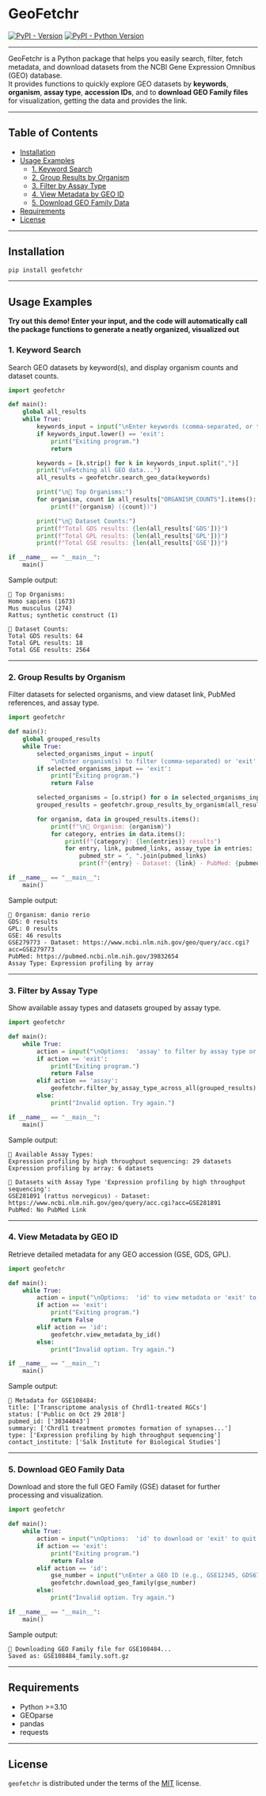 # GeoFetchr

[![PyPI - Version](https://img.shields.io/pypi/v/geofetchr.svg)](https://pypi.org/project/geofetchr)
[![PyPI - Python Version](https://img.shields.io/pypi/pyversions/geofetchr.svg)](https://pypi.org/project/geofetchr)

---

GeoFetchr is a Python package that helps you easily search, filter, fetch metadata, and download datasets from the NCBI Gene Expression Omnibus (GEO) database.  
It provides functions to quickly explore GEO datasets by **keywords**, **organism**, **assay type**, **accession IDs**, and to **download GEO Family files** for visualization, getting the data and provides the link.

---

## Table of Contents

- [Installation](#installation)
- [Usage Examples](#usage-examples)
  - [1. Keyword Search](#1-keyword-search)
  - [2. Group Results by Organism](#2-group-results-by-organism)
  - [3. Filter by Assay Type](#3-filter-by-assay-type)
  - [4. View Metadata by GEO ID](#4-view-metadata-by-geo-id)
  - [5. Download GEO Family Data](#5-download-geo-family-data)
- [Requirements](#requirements)
- [License](#license)

---

## Installation

```bash
pip install geofetchr
```

---

## Usage Examples

**Try out this demo! Enter your input, and the code will automatically call the package functions to generate a neatly organized, visualized out**

### 1. Keyword Search
Search GEO datasets by keyword(s), and display organism counts and dataset counts.


```python
import geofetchr

def main():
    global all_results
    while True:
        keywords_input = input("\nEnter keywords (comma-separated, or type 'exit' to quit): ").strip()
        if keywords_input.lower() == 'exit':
            print("Exiting program.")
            return

        keywords = [k.strip() for k in keywords_input.split(",")]
        print("\nFetching all GEO data...")
        all_results = geofetchr.search_geo_data(keywords)

        print("\n🔹 Top Organisms:")
        for organism, count in all_results["ORGANISM_COUNTS"].items():
            print(f"{organism} ({count})")

        print("\n🔹 Dataset Counts:")
        print(f"Total GDS results: {len(all_results['GDS'])}")
        print(f"Total GPL results: {len(all_results['GPL'])}")
        print(f"Total GSE results: {len(all_results['GSE'])}")

if __name__ == "__main__":
    main()
```

Sample output:
```
🔹 Top Organisms:
Homo sapiens (1673)
Mus musculus (274)
Rattus; synthetic construct (1)

🔹 Dataset Counts:
Total GDS results: 64
Total GPL results: 18
Total GSE results: 2564
```

---

### 2. Group Results by Organism
Filter datasets for selected organisms, and view dataset link, PubMed references, and assay type.

```python
import geofetchr

def main():
    global grouped_results
    while True:
        selected_organisms_input = input(
            "\nEnter organism(s) to filter (comma-separated) or 'exit' to quit: ").strip().lower()
        if selected_organisms_input == 'exit':
            print("Exiting program.")
            return False

        selected_organisms = [o.strip() for o in selected_organisms_input.split(",")]
        grouped_results = geofetchr.group_results_by_organism(all_results, selected_organisms)

        for organism, data in grouped_results.items():
            print(f"\n🔹 Organism: {organism}")
            for category, entries in data.items():
                print(f"{category}: {len(entries)} results")
                for entry, link, pubmed_links, assay_type in entries:
                    pubmed_str = ", ".join(pubmed_links)
                    print(f"{entry} - Dataset: {link} - PubMed: {pubmed_str}\nAssay Type: {assay_type}\n")

if __name__ == "__main__":
    main()
```

Sample output:
```
🔹 Organism: danio rerio
GDS: 0 results
GPL: 0 results
GSE: 46 results
GSE279773 - Dataset: https://www.ncbi.nlm.nih.gov/geo/query/acc.cgi?acc=GSE279773
PubMed: https://pubmed.ncbi.nlm.nih.gov/39832654
Assay Type: Expression profiling by array
```

---

### 3. Filter by Assay Type
Show available assay types and datasets grouped by assay type.

```python
import geofetchr

def main():
    while True:
        action = input("\nOptions:  'assay' to filter by assay type or 'exit' to quit: ").strip().lower()
        if action == 'exit':
            print("Exiting program.")
            return False
        elif action == 'assay':
            geofetchr.filter_by_assay_type_across_all(grouped_results)
        else:
            print("Invalid option. Try again.")

if __name__ == "__main__":
    main()
```

Sample output:
```
🔹 Available Assay Types:
Expression profiling by high throughput sequencing: 29 datasets
Expression profiling by array: 6 datasets

🔹 Datasets with Assay Type 'Expression profiling by high throughput sequencing':
GSE281891 (rattus norvegicus) - Dataset: https://www.ncbi.nlm.nih.gov/geo/query/acc.cgi?acc=GSE281891
PubMed: No PubMed Link
```

---

### 4. View Metadata by GEO ID
Retrieve detailed metadata for any GEO accession (GSE, GDS, GPL).

```python
import geofetchr

def main():
    while True:
        action = input("\nOptions:  'id' to view metadata or 'exit' to quit: ").strip().lower()
        if action == 'exit':
            print("Exiting program.")
            return False
        elif action == 'id':
            geofetchr.view_metadata_by_id()
        else:
            print("Invalid option. Try again.")

if __name__ == "__main__":
    main()
```

Sample output:
```
🔹 Metadata for GSE108484:
title: ['Transcriptome analysis of Chrdl1-treated RGCs']
status: ['Public on Oct 29 2018']
pubmed_id: ['30344043']
summary: ['Chrdl1 treatment promotes formation of synapses...']
type: ['Expression profiling by high throughput sequencing']
contact_institute: ['Salk Institute for Biological Studies']
```

---

### 5. Download GEO Family Data
Download and store the full GEO Family (GSE) dataset for further processing and visualization.

```python
import geofetchr

def main():
    while True:
        action = input("\nOptions:  'id' to download or 'exit' to quit: ").strip().lower()
        if action == 'exit':
            print("Exiting program.")
            return False
        elif action == 'id':
            gse_number = input("\nEnter a GEO ID (e.g., GSE12345, GDS67890, GPL13579): ")
            geofetchr.download_geo_family(gse_number)
        else:
            print("Invalid option. Try again.")

if __name__ == "__main__":
    main()
```

Sample output:
```
🔹 Downloading GEO Family file for GSE108484...
Saved as: GSE108484_family.soft.gz
```

---

## Requirements

- Python >=3.10
- GEOparse
- pandas
- requests

---

## License

`geofetchr` is distributed under the terms of the [MIT](https://spdx.org/licenses/MIT.html) license.

